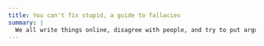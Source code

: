```yaml
---
title: You can't fix stupid, a guide to fallacies
summary: |
  We all write things online, disagree with people, and try to put arguments forward. The best way to get to the core of a discussion, or to rot it to the core, is to understand the fallacies commonly used in debates. With real examples, come and get an overview of how bad arguments can be construed, and how to sound really cold when telling people they're wrong.
---
```


